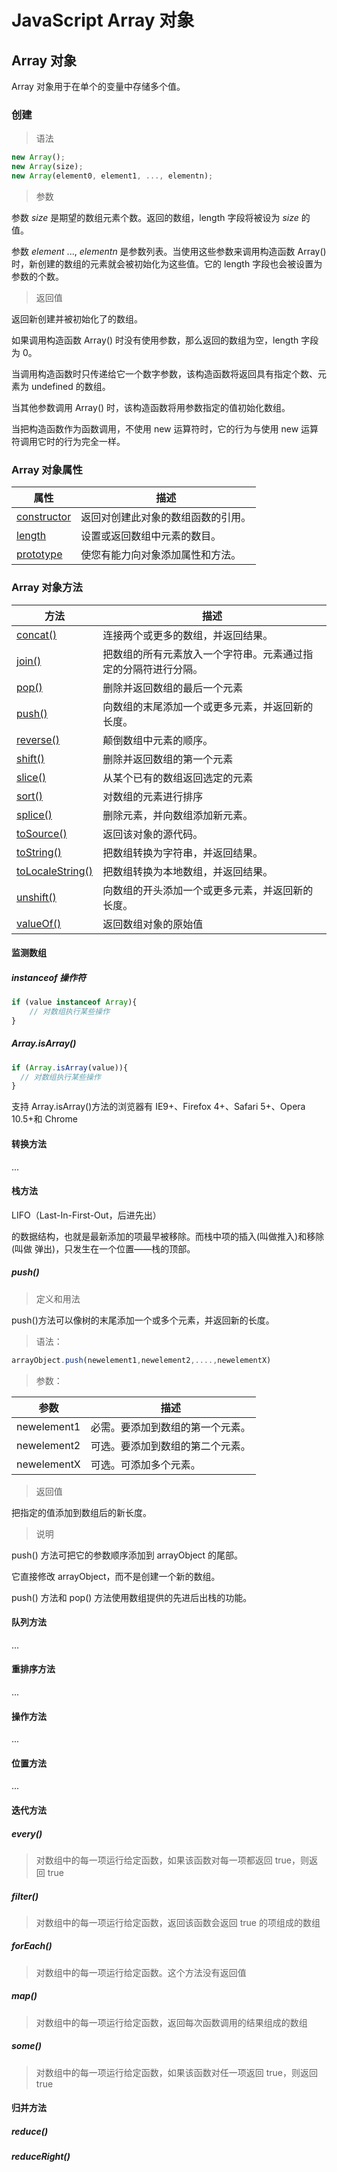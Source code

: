 # JavaScript Array 对象

## Array 对象

Array 对象用于在单个的变量中存储多个值。

### 创建

> 语法

```js
new Array();
new Array(size);
new Array(element0, element1, ..., elementn);
```

> 参数

参数 *size* 是期望的数组元素个数。返回的数组，length 字段将被设为 *size* 的值。

参数 *element* ..., *elementn* 是参数列表。当使用这些参数来调用构造函数 Array() 时，新创建的数组的元素就会被初始化为这些值。它的 length 字段也会被设置为参数的个数。

> 返回值

返回新创建并被初始化了的数组。

如果调用构造函数 Array() 时没有使用参数，那么返回的数组为空，length 字段为 0。

当调用构造函数时只传递给它一个数字参数，该构造函数将返回具有指定个数、元素为 undefined 的数组。

当其他参数调用 Array() 时，该构造函数将用参数指定的值初始化数组。

当把构造函数作为函数调用，不使用 new 运算符时，它的行为与使用 new 运算符调用它时的行为完全一样。

### Array 对象属性

| 属性                                                         | 描述                               |
| ------------------------------------------------------------ | ---------------------------------- |
| [constructor](http://www.w3school.com.cn/jsref/jsref_constructor_array.asp) | 返回对创建此对象的数组函数的引用。 |
| [length](http://www.w3school.com.cn/jsref/jsref_length_array.asp) | 设置或返回数组中元素的数目。       |
| [prototype](http://www.w3school.com.cn/jsref/jsref_prototype_array.asp) | 使您有能力向对象添加属性和方法。   |

### Array 对象方法

| 方法                                                         | 描述                                                         |
| ------------------------------------------------------------ | ------------------------------------------------------------ |
| [concat()](http://www.w3school.com.cn/jsref/jsref_concat_array.asp) | 连接两个或更多的数组，并返回结果。                           |
| [join()](http://www.w3school.com.cn/jsref/jsref_join.asp)    | 把数组的所有元素放入一个字符串。元素通过指定的分隔符进行分隔。 |
| [pop()](http://www.w3school.com.cn/jsref/jsref_pop.asp)      | 删除并返回数组的最后一个元素                                 |
| [push()](http://www.w3school.com.cn/jsref/jsref_push.asp)    | 向数组的末尾添加一个或更多元素，并返回新的长度。             |
| [reverse()](http://www.w3school.com.cn/jsref/jsref_reverse.asp) | 颠倒数组中元素的顺序。                                       |
| [shift()](http://www.w3school.com.cn/jsref/jsref_shift.asp)  | 删除并返回数组的第一个元素                                   |
| [slice()](http://www.w3school.com.cn/jsref/jsref_slice_array.asp) | 从某个已有的数组返回选定的元素                               |
| [sort()](http://www.w3school.com.cn/jsref/jsref_sort.asp)    | 对数组的元素进行排序                                         |
| [splice()](http://www.w3school.com.cn/jsref/jsref_splice.asp) | 删除元素，并向数组添加新元素。                               |
| [toSource()](http://www.w3school.com.cn/jsref/jsref_tosource_array.asp) | 返回该对象的源代码。                                         |
| [toString()](http://www.w3school.com.cn/jsref/jsref_toString_array.asp) | 把数组转换为字符串，并返回结果。                             |
| [toLocaleString()](http://www.w3school.com.cn/jsref/jsref_toLocaleString_array.asp) | 把数组转换为本地数组，并返回结果。                           |
| [unshift()](http://www.w3school.com.cn/jsref/jsref_unshift.asp) | 向数组的开头添加一个或更多元素，并返回新的长度。             |
| [valueOf()](http://www.w3school.com.cn/jsref/jsref_valueof_array.asp) | 返回数组对象的原始值                                         |

#### 监测数组

##### instanceof 操作符

>

```js
if (value instanceof Array){
	// 对数组执行某些操作
}
```

##### Array.isArray()

>

```js
if (Array.isArray(value)){
  // 对数组执行某些操作
}
```

支持 Array.isArray()方法的浏览器有 IE9+、Firefox 4+、Safari 5+、Opera 10.5+和 Chrome

#### 转换方法

...

#### 栈方法

LIFO（Last-In-First-Out，后进先出）

的数据结构，也就是最新添加的项最早被移除。而栈中项的插入(叫做推入)和移除(叫做
弹出)，只发生在一个位置——栈的顶部。

##### push()

> 定义和用法

push()方法可以像树的末尾添加一个或多个元素，并返回新的长度。

> 语法：

```js
arrayObject.push(newelement1,newelement2,....,newelementX)
```

> 参数：

| 参数        | 描述                             |
| ----------- | -------------------------------- |
| newelement1 | 必需。要添加到数组的第一个元素。 |
| newelement2 | 可选。要添加到数组的第二个元素。 |
| newelementX | 可选。可添加多个元素。           |

> 返回值

把指定的值添加到数组后的新长度。

> 说明

push() 方法可把它的参数顺序添加到 arrayObject 的尾部。

它直接修改 arrayObject，而不是创建一个新的数组。

push() 方法和 pop() 方法使用数组提供的先进后出栈的功能。

#### 队列方法

...

#### 重排序方法

...

#### 操作方法

...

#### 位置方法

...

#### 迭代方法

##### every()

> 对数组中的每一项运行给定函数，如果该函数对每一项都返回 true，则返回 true

##### filter()

> 对数组中的每一项运行给定函数，返回该函数会返回 true 的项组成的数组

##### forEach()

> 对数组中的每一项运行给定函数。这个方法没有返回值

##### map()

> 对数组中的每一项运行给定函数，返回每次函数调用的结果组成的数组

##### some()

> 对数组中的每一项运行给定函数，如果该函数对任一项返回 true，则返回 true

#### 归并方法

##### reduce()

##### reduceRight()